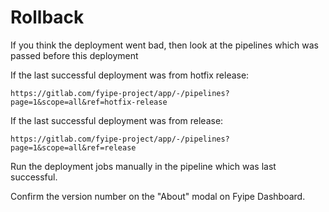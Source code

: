 # Rollback

If you think the deployment went bad, then look at the pipelines which was passed before this deployment

If the last successful deployment was from hotfix release:

`https://gitlab.com/fyipe-project/app/-/pipelines?page=1&scope=all&ref=hotfix-release`

If the last successful deployment was from release:

`https://gitlab.com/fyipe-project/app/-/pipelines?page=1&scope=all&ref=release`

Run the deployment jobs manually in the pipeline which was last successful.

Confirm the version number on the "About" modal on Fyipe Dashboard.
